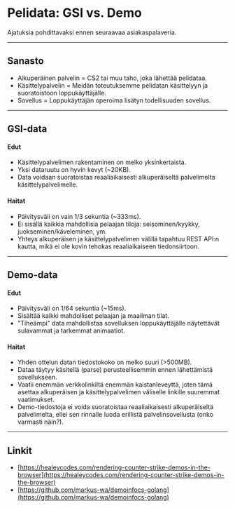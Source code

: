 # Pelidata: GSI vs. Demo

Ajatuksia pohdittavaksi ennen seuraavaa asiakaspalaveria.

---
## Sanasto

- Alkuperäinen palvelin = CS2 tai muu taho, joka lähettää pelidataa.  
- Käsittelypalvelin = Meidän toteutuksemme pelidatan käsittelyyn ja suoratoistoon loppukäyttäjälle.  
- Sovellus = Loppukäyttäjän operoima lisätyn todellisuuden sovellus.

---
## GSI-data

#### Edut

- Käsittelypalvelimen rakentaminen on melko yksinkertaista.
- Yksi dataruutu on hyvin kevyt (~20KB).
- Data voidaan suoratoistaa reaaliaikaisesti alkuperäiseltä palvelimelta käsittelypalvelimelle.
#### Haitat

- Päivitysväli on vain 1/3 sekuntia (~333ms).
- Ei sisällä kaikkia mahdollisia pelaajan tiloja: seisominen/kyykky, juokseminen/käveleminen, ym.
- Yhteys alkuperäisen ja käsittelypalvelimen välillä tapahtuu REST API:n kautta, mikä ei ole kovin tehokas reaaliaikaiseen tiedonsiirtoon.

---
## Demo-data

#### Edut

- Päivitysväli on 1/64 sekuntia (~15ms).
- Sisältää kaikki mahdolliset pelaajan ja maailman tilat.
- "Tiheämpi" data mahdollistaa sovelluksen loppukäyttäjälle näytettävät sulavammat ja tarkemmat animaatiot.
#### Haitat

- Yhden ottelun datan tiedostokoko on melko suuri (>500MB).
- Dataa täytyy käsitellä (parse) perusteellisemmin ennen lähettämistä sovellukseen.
- Vaatii enemmän verkkolinkiltä enemmän kaistanleveyttä, joten tämä asettaa alkuperäisen ja käsittelypalvelimen väliselle linkille suuremmat vaatimukset.
- Demo-tiedostoja ei voida suoratoistaa reaaliaikaisesti alkuperäiseltä palvelimelta, ellei sen rinnalle luoda erillistä palvelinsovellusta (onko varmasti näin?).

---
## Linkit

- [https://healeycodes.com/rendering-counter-strike-demos-in-the-browser](https://healeycodes.com/rendering-counter-strike-demos-in-the-browser)
- [https://github.com/markus-wa/demoinfocs-golang](https://github.com/markus-wa/demoinfocs-golang)